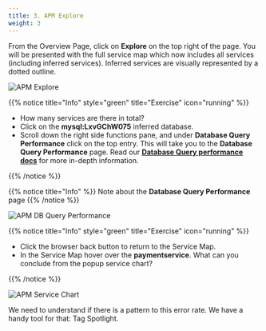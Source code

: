 ```yaml
---
title: 3. APM Explore
weight: 3
---
```


From the Overview Page, click on **Explore** on the top right of the page. You will be presented with the full service map which now includes all services (including inferred services). Inferred services are visually represented by a dotted outline.

![APM Explore](../images/apm-explore.png)

{{% notice title="Info" style="green" title="Exercise" icon="running" %}}

* How many services are there in total?
* Click on the **mysql:LxvGChW075** inferred database.
* Scroll down the right side functions pane, and under **Database Query Performance** click on the top entry. This will take you to the **Database Query Performance** page. Read our  [**Database Query performance docs**](https://docs.splunk.com/observability/en/apm/db-query-perf/db-query-performance.html) for more in-depth information.

{{% /notice %}}

{{% notice title="Info" %}}
Note about the **Database Query Performance** page
{{% /notice %}}

![APM DB Query Performance](../images/apm-db-query.png)

{{% notice title="Info" style="green" title="Exercise" icon="running" %}}

* Click the browser back button to return to the Service Map.
* In the Service Map hover over the **paymentservice**. What can you conclude from the popup service chart?

{{% /notice %}}

![APM Service Chart](../images/apm-service-popup-chart.png)

We need to understand if there is a pattern to this error rate. We have a handy tool for that: Tag Spotlight.
